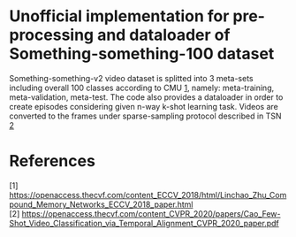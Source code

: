 # Unofficial implementation for pre-processing and dataloader of Something-something-100 dataset
Something-something-v2 video dataset is splitted into 3 meta-sets including overall 100 classes according to CMU [1](https://openaccess.thecvf.com/content_ECCV_2018/html/Linchao_Zhu_Compound_Memory_Networks_ECCV_2018_paper.html), namely: meta-training, meta-validation, meta-test. The code also provides a dataloader in order to create episodes considering given n-way k-shot learning task. Videos are converted to the frames under sparse-sampling protocol described in TSN [2](https://openaccess.thecvf.com/content_CVPR_2020/papers/Cao_Few-Shot_Video_Classification_via_Temporal_Alignment_CVPR_2020_paper.pdf)

# References
[1] https://openaccess.thecvf.com/content_ECCV_2018/html/Linchao_Zhu_Compound_Memory_Networks_ECCV_2018_paper.html  
[2] https://openaccess.thecvf.com/content_CVPR_2020/papers/Cao_Few-Shot_Video_Classification_via_Temporal_Alignment_CVPR_2020_paper.pdf

